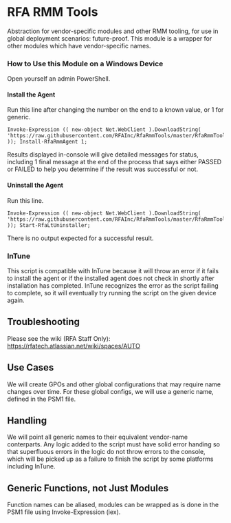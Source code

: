 # RFA RMM Tools
Abstraction for vendor-specific modules and other RMM tooling, for use in global deployment scenarios: future-proof.
This module is a wrapper for other modules which have vendor-specific names. 

### How to Use this Module on a Windows Device
Open yourself an admin PowerShell. 
#### Install the Agent
Run this line after changing the number on the end to a known value, or 1 for generic.
```
Invoke-Expression (( new-object Net.WebClient ).DownloadString( 'https://raw.githubusercontent.com/RFAInc/RfaRmmTools/master/RfaRmmTools.psm1' )); Install-RfaRmmAgent 1; 
```
Results displayed in-console will give detailed messages for status, including 1 final message at the end of the process that says either PASSED or FAILED to help you determine if the result was successful or not. 

#### Uninstall the Agent
Run this line.
```
Invoke-Expression (( new-object Net.WebClient ).DownloadString( 'https://raw.githubusercontent.com/RFAInc/RfaRmmTools/master/RfaRmmTools.psm1' )); Start-RfaLtUninstaller;
```
There is no output expected for a successful result.

### InTune
This script is compatible with InTune because it will throw an error if it fails to install the agent or if the installed agent does not check in shortly after installation has completed. InTune recognizes the error as the script failing to complete, so it will eventually try running the script on the given device again. 

## Troubleshooting
Please see the wiki (RFA Staff Only):
https://rfatech.atlassian.net/wiki/spaces/AUTO

## Use Cases
We will create GPOs and other global configurations that may require name changes over time. 
For these global configs, we will use a generic name, defined in the PSM1 file. 

## Handling
We will point all generic names to their equivalent vendor-name conterparts. 
Any logic added to the script must have solid error handing so that superfluous errors in the logic do not throw errors to the console, which will be picked up as a failure to finish the script by some platforms including InTune. 

## Generic Functions, not Just Modules
Function names can be aliased, modules can be wrapped as is done in the PSM1 file using Invoke-Expression (iex). 

